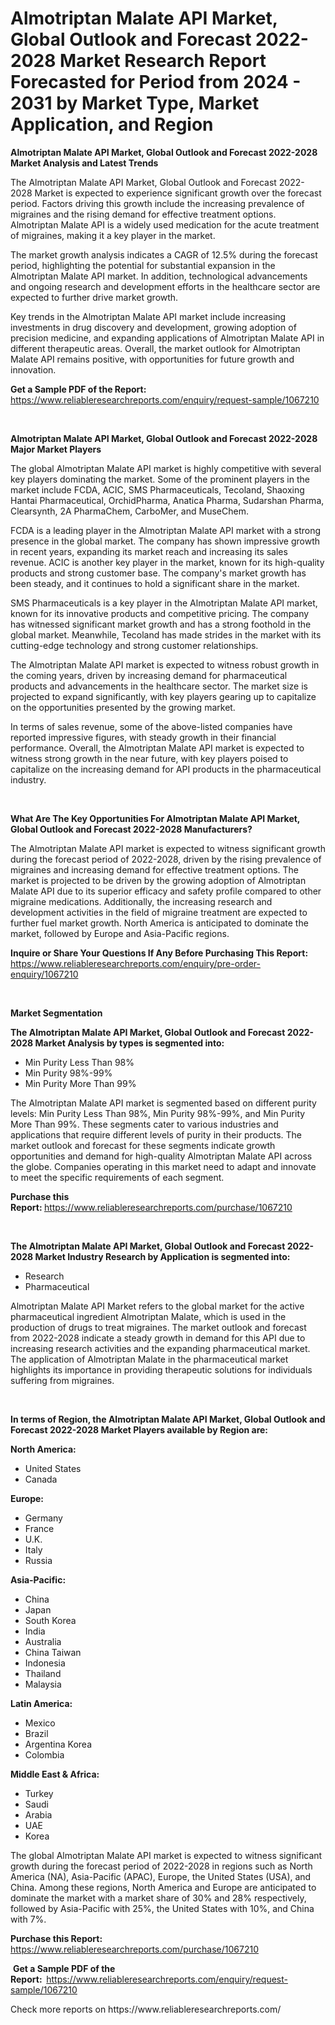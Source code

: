<p><h1>Almotriptan Malate API Market, Global Outlook and Forecast 2022-2028 Market Research Report Forecasted for Period from 2024 -  2031 by Market Type, Market Application, and Region</h1></p><p><strong>Almotriptan Malate API Market, Global Outlook and Forecast 2022-2028 Market Analysis and Latest Trends</strong></p>
<p><p>The Almotriptan Malate API Market, Global Outlook and Forecast 2022-2028 Market is expected to experience significant growth over the forecast period. Factors driving this growth include the increasing prevalence of migraines and the rising demand for effective treatment options. Almotriptan Malate API is a widely used medication for the acute treatment of migraines, making it a key player in the market.</p><p>The market growth analysis indicates a CAGR of 12.5% during the forecast period, highlighting the potential for substantial expansion in the Almotriptan Malate API market. In addition, technological advancements and ongoing research and development efforts in the healthcare sector are expected to further drive market growth.</p><p>Key trends in the Almotriptan Malate API market include increasing investments in drug discovery and development, growing adoption of precision medicine, and expanding applications of Almotriptan Malate API in different therapeutic areas. Overall, the market outlook for Almotriptan Malate API remains positive, with opportunities for future growth and innovation.</p></p>
<p><strong>Get a Sample PDF of the Report:&nbsp;</strong> <a href="https://www.reliableresearchreports.com/enquiry/request-sample/1067210">https://www.reliableresearchreports.com/enquiry/request-sample/1067210</a></p>
<p>&nbsp;</p>
<p><strong>Almotriptan Malate API Market, Global Outlook and Forecast 2022-2028 Major Market Players</strong></p>
<p><p>The global Almotriptan Malate API market is highly competitive with several key players dominating the market. Some of the prominent players in the market include FCDA, ACIC, SMS Pharmaceuticals, Tecoland, Shaoxing Hantai Pharmaceutical, OrchidPharma, Anatica Pharma, Sudarshan Pharma, Clearsynth, 2A PharmaChem, CarboMer, and MuseChem.</p><p>FCDA is a leading player in the Almotriptan Malate API market with a strong presence in the global market. The company has shown impressive growth in recent years, expanding its market reach and increasing its sales revenue. ACIC is another key player in the market, known for its high-quality products and strong customer base. The company's market growth has been steady, and it continues to hold a significant share in the market.</p><p>SMS Pharmaceuticals is a key player in the Almotriptan Malate API market, known for its innovative products and competitive pricing. The company has witnessed significant market growth and has a strong foothold in the global market. Meanwhile, Tecoland has made strides in the market with its cutting-edge technology and strong customer relationships.</p><p>The Almotriptan Malate API market is expected to witness robust growth in the coming years, driven by increasing demand for pharmaceutical products and advancements in the healthcare sector. The market size is projected to expand significantly, with key players gearing up to capitalize on the opportunities presented by the growing market.</p><p>In terms of sales revenue, some of the above-listed companies have reported impressive figures, with steady growth in their financial performance. Overall, the Almotriptan Malate API market is expected to witness strong growth in the near future, with key players poised to capitalize on the increasing demand for API products in the pharmaceutical industry.</p></p>
<p>&nbsp;</p>
<p><strong>What Are The Key Opportunities For Almotriptan Malate API Market, Global Outlook and Forecast 2022-2028 Manufacturers?</strong></p>
<p><p>The Almotriptan Malate API market is expected to witness significant growth during the forecast period of 2022-2028, driven by the rising prevalence of migraines and increasing demand for effective treatment options. The market is projected to be driven by the growing adoption of Almotriptan Malate API due to its superior efficacy and safety profile compared to other migraine medications. Additionally, the increasing research and development activities in the field of migraine treatment are expected to further fuel market growth. North America is anticipated to dominate the market, followed by Europe and Asia-Pacific regions.</p></p>
<p><strong>Inquire or Share Your Questions If Any Before Purchasing This Report:</strong> <a href="https://www.reliableresearchreports.com/enquiry/pre-order-enquiry/1067210">https://www.reliableresearchreports.com/enquiry/pre-order-enquiry/1067210</a></p>
<p>&nbsp;</p>
<p><strong>Market Segmentation</strong></p>
<p><strong>The Almotriptan Malate API Market, Global Outlook and Forecast 2022-2028 Market Analysis by types is segmented into:</strong></p>
<p><ul><li>Min Purity Less Than 98%</li><li>Min Purity 98%-99%</li><li>Min Purity More Than 99%</li></ul></p>
<p><p>The Almotriptan Malate API market is segmented based on different purity levels: Min Purity Less Than 98%, Min Purity 98%-99%, and Min Purity More Than 99%. These segments cater to various industries and applications that require different levels of purity in their products. The market outlook and forecast for these segments indicate growth opportunities and demand for high-quality Almotriptan Malate API across the globe. Companies operating in this market need to adapt and innovate to meet the specific requirements of each segment.</p></p>
<p><strong>Purchase this Report:&nbsp;</strong><a href="https://www.reliableresearchreports.com/purchase/1067210">https://www.reliableresearchreports.com/purchase/1067210</a></p>
<p>&nbsp;</p>
<p><strong>The Almotriptan Malate API Market, Global Outlook and Forecast 2022-2028 Market Industry Research by Application is segmented into:</strong></p>
<p><ul><li>Research</li><li>Pharmaceutical</li></ul></p>
<p><p>Almotriptan Malate API Market refers to the global market for the active pharmaceutical ingredient Almotriptan Malate, which is used in the production of drugs to treat migraines. The market outlook and forecast from 2022-2028 indicate a steady growth in demand for this API due to increasing research activities and the expanding pharmaceutical market. The application of Almotriptan Malate in the pharmaceutical market highlights its importance in providing therapeutic solutions for individuals suffering from migraines.</p></p>
<p>&nbsp;</p>
<p><strong>In terms of Region, the Almotriptan Malate API Market, Global Outlook and Forecast 2022-2028 Market Players available by Region are:</strong></p>
<p>
    <p> <strong> North America: </strong>
        <ul>
            <li>United States</li>
            <li>Canada</li>
        </ul>
        </p> 
    <p> <strong> Europe: </strong>
        <ul>
            <li>Germany</li>
            <li>France</li>
            <li>U.K.</li>
            <li>Italy</li>
            <li>Russia</li>
        </ul>
        </p> 
    <p> <strong> Asia-Pacific: </strong>
        <ul>
            <li>China</li>
            <li>Japan</li>
            <li>South Korea</li>
            <li>India</li>
            <li>Australia</li>
            <li>China Taiwan</li>
            <li>Indonesia</li>
            <li>Thailand</li>
            <li>Malaysia</li>
        </ul>
        </p> 
    <p> <strong> Latin America: </strong>
        <ul>
            <li>Mexico</li>
            <li>Brazil</li>
            <li>Argentina Korea</li>
            <li>Colombia</li>
        </ul>
        </p> 
    <p> <strong> Middle East & Africa: </strong>
        <ul>
            <li>Turkey</li>
            <li>Saudi</li>
            <li>Arabia</li>
            <li>UAE</li>
            <li>Korea</li>
        </ul>
    </p>
    </p>
<p><p>The global Almotriptan Malate API market is expected to witness significant growth during the forecast period of 2022-2028 in regions such as North America (NA), Asia-Pacific (APAC), Europe, the United States (USA), and China. Among these regions, North America and Europe are anticipated to dominate the market with a market share of 30% and 28% respectively, followed by Asia-Pacific with 25%, the United States with 10%, and China with 7%.</p></p>
<p><strong>Purchase this Report: </strong><a href="https://www.reliableresearchreports.com/purchase/1067210">https://www.reliableresearchreports.com/purchase/1067210</a></p>
<p>&nbsp;<strong>Get a Sample PDF of the Report:&nbsp;&nbsp;</strong><a href="https://www.reliableresearchreports.com/enquiry/request-sample/1067210">https://www.reliableresearchreports.com/enquiry/request-sample/1067210</a></p>
<p><strong></strong></p>
<p>Check more reports on https://www.reliableresearchreports.com/</p>